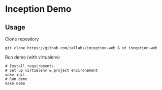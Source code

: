 # Inception Demo


## Usage

Clone repository
```shell
git clone https://github.com/iallabs/inception-web & cd inception-web
```

Run demo (with virtualenv)
```shell
# Install requirements
# Set up virtualenv & project environement
make init
# Run demo
make demo
```
